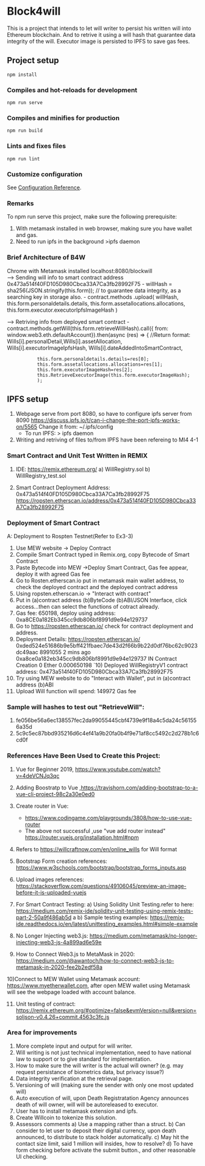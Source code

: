 # Block4will
This is a project that intends to let will writer to persist his written will into Ethereum blockchain. And to retrive it using a will hash that guarantee data integrity of the will. Executor image is persisted to IPFS to save gas fees.


## Project setup
```
npm install
```

### Compiles and hot-reloads for development
```
npm run serve
```

### Compiles and minifies for production
```
npm run build
```

### Lints and fixes files
```
npm run lint
```

### Customize configuration
See [Configuration Reference](https://cli.vuejs.org/config/).


### Remarks
To npm run serve this project, make sure the following prerequisite:
1) With metamask installed in web browser, making sure you have wallet and gas.
2) Need to run ipfs in the background >ipfs daemon 

### Brief Architecture of B4W
Chrome with Metamask installed
localhost:8080/blockwill        
--> Sending will info to smart contract address 0x473a514f40FD105D980Cbca33A7Ca3fb28992F75
    - willHash = sha256(JSON.stringify(this.form)); // to guarantee data integrity, as a searching key in storage also.
    - contract.methods
          .upload(
            willHash,            
            this.form.personaldetails.details,
            this.form.assetallocations.allocations,
            this.form.executor.executorIpfsImageHash
          )

--> Retriving info from deployed smart contract 
    - contract.methods.getWill(this.form.retrieveWillHash).call({
               from: window.web3.eth.defaultAccount}).then(async (res) => {
               //Return format: Wills[i].personalDetail,Wills[i].assetAllocation, Wills[i].executorImageIpfsHash, Wills[i].dateAddedIntoSmartContract, 
            
               this.form.personaldetails.details=res[0];  
               this.form.assetallocations.allocations=res[1]; 
               this.form.executorImageHash=res[2];
               this.RetrieveExecutorImage(this.form.executorImageHash);
               );

## IPFS setup
1) Webpage serve from port 8080, so have to configure ipfs server from 8090
   https://discuss.ipfs.io/t/can-i-change-the-port-ipfs-works-on/5565 
   Change it from: ~/.ipfs/config
   * To run IPFS: > ipfs daemon
2) Writing and retriving of files to/from IPFS have been refereing to MI4 4-1


### Smart Contract and Unit Test Written in REMIX 
1) IDE: https://remix.ethereum.org/
   a) WillRegistry.sol
   b) WillRegistry_test.sol

2) Smart Contract Deployment Address:
   0x473a514f40FD105D980Cbca33A7Ca3fb28992F75
   https://ropsten.etherscan.io/address/0x473a514f40FD105D980Cbca33A7Ca3fb28992F75


### Deployment of Smart Contract
A: Deployment to Rospten Testnet(Refer to Ex3-3)
   1) Use MEW website -> Deploy Contract
   2) Compile Smart Contract typed in Remix.org, copy Bytecode of Smart Contract
   3) Paste Bytecode into MEW ->Deploy Smart Contract, Gas fee appear, deploy it with agreed Gas fee
   4) Go to Rosten.etherscan.io put in metamask main wallet address, to check the deployed contract and the deployed contract address
   5) Using ropsten.etherscan.io -> "Interact with contract" 
   6) Put in (a)contract address (b)ByteCode (b)ABI/JSON Interface, click access...then can select the functions of cotract already.  
   7) Gas fee: 650198, deploy using address: 0xa8CE0a182Eb345cc9db806bf8991d9e94e129737
   8) Go to https://ropsten.etherscan.io/ check for contract deployment and address.
   9) Deployment Details: https://ropsten.etherscan.io/
   0xded524e51686b9e5bff421fbaec7de43d2f66b9b22d0df76bc62c9023dc49aac	8991055	2 mins ago	0xa8ce0a182eb345cc9db806bf8991d9e94e129737	 IN 	 Contract Creation	0 Ether	0.000650198
  `10) Deployed WillRegistryV1 contract address: 0x473a514f40FD105D980Cbca33A7Ca3fb28992F75
   11) Try using MEW website to do "Interact with Wallet", put in (a)contract address (b)ABI
   12) Upload Will function will spend: 149972 Gas fee 


### Sample will hashes to test out "RetrieveWill":
1) fe056be56a6ec138557fec2da99055445cbf4739e9f18a4c5da24c561556a35d
2) 5c9c5ec87bbd935216d6c4ef41a9b20fa0b4f9e71af8cc5492c2d278b1c6cd0f


### References Have Been Used to Create this Project:
1) Vue for Beginner 2019, https://www.youtube.com/watch?v=4deVCNJq3qc
2) Adding Boostratp to Vue ,https://travishorn.com/adding-bootstrap-to-a-vue-cli-project-98c2a30e0ed0
3) Create router in Vue: 
    - https://www.codingame.com/playgrounds/3808/how-to-use-vue-router
    - The above not successful ,use "vue add router instead"
       https://router.vuejs.org/installation.html#npm 

4) Refers to  https://willcraftnow.com/en/online_wills for Will format

5) Bootstrap Form creation references: https://www.w3schools.com/bootstrap/bootstrap_forms_inputs.asp

6) Upload images references:    
   https://stackoverflow.com/questions/49106045/preview-an-image-before-it-is-uploaded-vuejs

7) For Smart Contract Testing: 
   a) Using Solidity Unit Testing.refer to here:
https://medium.com/remix-ide/solidity-unit-testing-using-remix-tests-part-2-50a9f486ab5d a
   b) Sample testing examples:
https://remix-ide.readthedocs.io/en/latest/unittesting_examples.html#simple-example

8) No Longer Injecting web3.js: https://medium.com/metamask/no-longer-injecting-web3-js-4a899ad6e59e

9) How to Connect Web3.js to MetaMask in 2020: https://medium.com/@awantoch/how-to-connect-web3-js-to-metamask-in-2020-fee2b2edf58a 

10)Connect to MEW Wallet using Metamask account:
   https://www.myetherwallet.com, after open MEW wallet using Metamask will see the webpage loaded with account balance. 

11) Unit testing of contract:
https://remix.ethereum.org/#optimize=false&evmVersion=null&version=soljson-v0.4.26+commit.4563c3fc.js


### Area for improvements
1) More complete input and output for will writer.
2) Will writing is not just technical implementation, need to have national law to support or to give standard for implementation.
3) How to make sure the will writer is the actual will owner? (e.g. may request persistance of biometrics data, but privacy issue?)
4) Data integrity verification at the retrieval page.
5) Versioning of will (making sure the sender with only one most updated will)
6) Auto execution of will, upon Death Registratation Agency announces death of will owner, will will be autoreleased to executor. 
7) User has to install metamask extension and ipfs.
8) Create Willcoin to tokenize this solution.
9) Assessors comments
   a) Use a mapping rather than a struct.
   b) Can consider to let user to deposit their digital currency, upon death announced, to distribute to stack holder automatically.
   c) May hit the contact size limit, said 1 million will insides, how to resolve?
   d) To have form checking before activate the submit button., and other reasonable UI checking.




